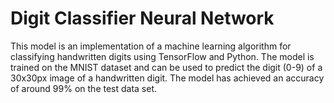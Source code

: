 # Digit Classifier Neural Network
This model is an implementation of a machine learning algorithm for classifying handwritten digits using TensorFlow and Python. The model is trained on the MNIST dataset and can be used to predict the digit (0-9) of a 30x30px image of a handwritten digit.
The model has achieved an accuracy of around 99% on the test data set.
